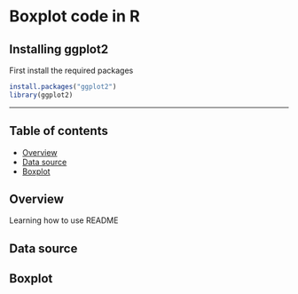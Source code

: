 # Boxplot code in R
## Installing ggplot2

First install the required packages

```r
install.packages("ggplot2")
library(ggplot2)
```
---
## Table of contents
- [Overview](#overview)
- [Data source](#data-source)
- [Boxplot](#boxplot)







## Overview
Learning how to use README

## Data source


## Boxplot

